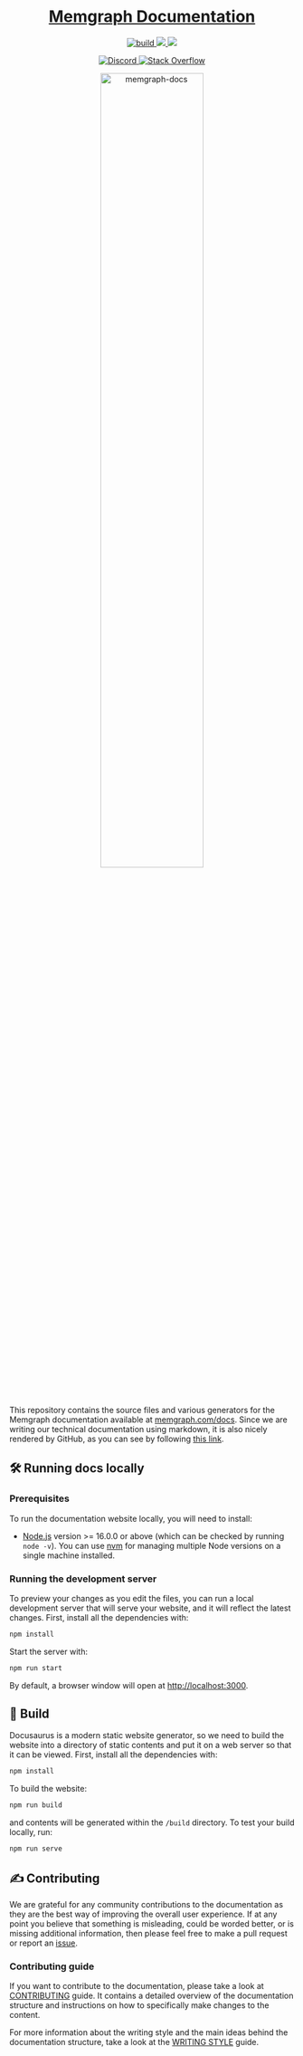 <h1 align="center"><a href="http://memgraph.com/docs/">Memgraph Documentation</a></h1>

<p align="center">
  <a href="https://github.com/memgraph/docs">
    <img src="https://img.shields.io/github/actions/workflow/status/memgraph/docs/deploy.yml" alt="build" title="build"/>
  </a>
  <a href="https://memgraph.com/docs/" alt="Documentation">
    <img src="https://img.shields.io/badge/documentation-Memgraph-orange" />
  </a>
  <a href="https://github.com/memgraph/docs/blob/master/CONTRIBUTING.md" alt="PRs Welcome">
    <img src="https://img.shields.io/badge/PRs-welcome-brightgreen.svg" />
  </a>
</p>

<p align="center">
  <a href="https://memgr.ph/join-discord">
    <img src="https://img.shields.io/badge/Discord-7289DA?style=for-the-badge&logo=discord&logoColor=white" alt="Discord"/>
  </a>
  <a href="https://stackoverflow.com/questions/tagged/memgraphdb">
    <img src="https://img.shields.io/badge/Stack_Overflow-FE7A16?style=for-the-badge&logo=stack-overflow&logoColor=white" alt="Stack Overflow"/>
  </a>
</p>

<p align="center">
  <a href="https://memgraph.com/docs">
    <img src="https://public-assets.memgraph.com/github-readme-images/docs.memgraph-browser.png" 
         alt="memgraph-docs" 
         title="memgraph-docs"
         style="width: 60%"/>
  </a>
</p>

This repository contains the source files and various generators for the
Memgraph documentation available at
[memgraph.com/docs](https://memgraph.com/docs). Since we are writing our
technical documentation using markdown, it is also nicely rendered by GitHub, as
you can see by following [this
link](https://github.com/memgraph/docs/blob/master/docs/overview.md).

## :hammer_and_wrench: Running docs locally

### Prerequisites

To run the documentation website locally, you will need to install:

- [Node.js](https://nodejs.org/en/download/) version >= 16.0.0 or above (which
  can be checked by running `node -v`). You can use
  [nvm](https://github.com/nvm-sh/nvm) for managing multiple Node versions on a
  single machine installed.

### Running the development server

To preview your changes as you edit the files, you can run a local development
server that will serve your website, and it will reflect the latest changes.
First, install all the dependencies with:

```bash
npm install
```

Start the server with:

```bash
npm run start
```

By default, a browser window will open at
[http://localhost:3000](http://localhost:3000).

## :construction: Build

Docusaurus is a modern static website generator, so we need to build the website
into a directory of static contents and put it on a web server so that it can be
viewed. First, install all the dependencies with:

```bash
npm install
```

To build the website:

```bash
npm run build
```

and contents will be generated within the `/build` directory. To test your build
locally, run:

```bash
npm run serve
```

## :writing_hand: Contributing

We are grateful for any community contributions to the documentation as they are
the best way of improving the overall user experience. If at any point you
believe that something is misleading, could be worded better, or is missing
additional information, then please feel free to make a pull request or report
an [issue](https://github.com/memgraph/docs/issues).

### Contributing guide

If you want to contribute to the documentation, please take a look at
[CONTRIBUTING](./CONTRIBUTING.md) guide. It contains a detailed overview of the
documentation structure and instructions on how to specifically make changes to
the content.

For more information about the writing style and the main ideas behind the
documentation structure, take a look at the [WRITING STYLE](./WRITING_STYLE.md)
guide.

